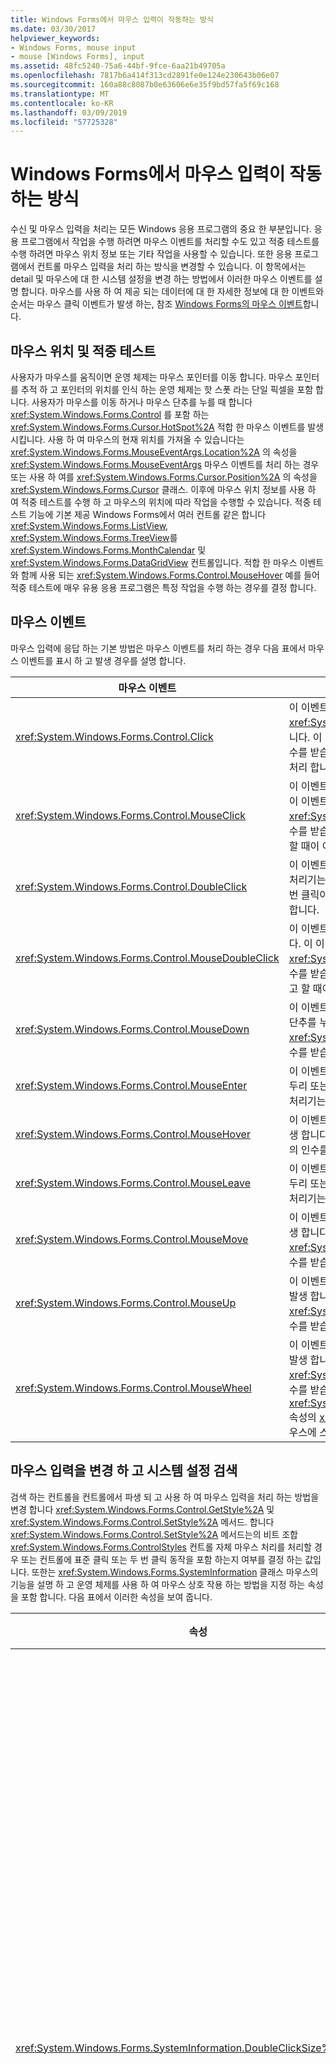 ```yaml
---
title: Windows Forms에서 마우스 입력이 작동하는 방식
ms.date: 03/30/2017
helpviewer_keywords:
- Windows Forms, mouse input
- mouse [Windows Forms], input
ms.assetid: 48fc5240-75a6-44bf-9fce-6aa21b49705a
ms.openlocfilehash: 7817b6a414f313cd2891fe0e124e230643b06e07
ms.sourcegitcommit: 160a88c8087b0e63606e6e35f9bd57fa5f69c168
ms.translationtype: MT
ms.contentlocale: ko-KR
ms.lasthandoff: 03/09/2019
ms.locfileid: "57725328"
---
```

# <a name="how-mouse-input-works-in-windows-forms"></a>Windows Forms에서 마우스 입력이 작동하는 방식
수신 및 마우스 입력을 처리는 모든 Windows 응용 프로그램의 중요 한 부분입니다. 응용 프로그램에서 작업을 수행 하려면 마우스 이벤트를 처리할 수도 있고 적중 테스트를 수행 하려면 마우스 위치 정보 또는 기타 작업을 사용할 수 있습니다. 또한 응용 프로그램에서 컨트롤 마우스 입력을 처리 하는 방식을 변경할 수 있습니다. 이 항목에서는 detail 및 마우스에 대 한 시스템 설정을 변경 하는 방법에서 이러한 마우스 이벤트를 설명 합니다. 마우스를 사용 하 여 제공 되는 데이터에 대 한 자세한 정보에 대 한 이벤트와 순서는 마우스 클릭 이벤트가 발생 하는, 참조 [Windows Forms의 마우스 이벤트](mouse-events-in-windows-forms.md)합니다.  
  
## <a name="mouse-location-and-hit-testing"></a>마우스 위치 및 적중 테스트  
 사용자가 마우스를 움직이면 운영 체제는 마우스 포인터를 이동 합니다. 마우스 포인터를 추적 하 고 포인터의 위치를 인식 하는 운영 체제는 핫 스폿 라는 단일 픽셀을 포함 합니다. 사용자가 마우스를 이동 하거나 마우스 단추를 누를 때 합니다 <xref:System.Windows.Forms.Control> 를 포함 하는 <xref:System.Windows.Forms.Cursor.HotSpot%2A> 적합 한 마우스 이벤트를 발생 시킵니다. 사용 하 여 마우스의 현재 위치를 가져올 수 있습니다는 <xref:System.Windows.Forms.MouseEventArgs.Location%2A> 의 속성을 <xref:System.Windows.Forms.MouseEventArgs> 마우스 이벤트를 처리 하는 경우 또는 사용 하 여를 <xref:System.Windows.Forms.Cursor.Position%2A> 의 속성을 <xref:System.Windows.Forms.Cursor> 클래스. 이후에 마우스 위치 정보를 사용 하 여 적중 테스트를 수행 하 고 마우스의 위치에 따라 작업을 수행할 수 있습니다. 적중 테스트 기능에 기본 제공 Windows Forms에서 여러 컨트롤 같은 합니다 <xref:System.Windows.Forms.ListView>, <xref:System.Windows.Forms.TreeView>를 <xref:System.Windows.Forms.MonthCalendar> 및 <xref:System.Windows.Forms.DataGridView> 컨트롤입니다. 적합 한 마우스 이벤트와 함께 사용 되는 <xref:System.Windows.Forms.Control.MouseHover> 예를 들어 적중 테스트에 매우 유용 응용 프로그램은 특정 작업을 수행 하는 경우를 결정 합니다.  
  
## <a name="mouse-events"></a>마우스 이벤트  
 마우스 입력에 응답 하는 기본 방법은 마우스 이벤트를 처리 하는 경우 다음 표에서 마우스 이벤트를 표시 하 고 발생 경우를 설명 합니다.  
  
|마우스 이벤트|설명|  
|-----------------|-----------------|  
|<xref:System.Windows.Forms.Control.Click>|이 이벤트는 마우스 단추를 놓을 때, 일반적으로 전에 발생 합니다 <xref:System.Windows.Forms.Control.MouseUp> 이벤트입니다. 이 이벤트의 처리기는 <xref:System.EventArgs> 형식의 인수를 받습니다. 클릭 되었을 때를 결정 해야 하는 경우이 이벤트를 처리 합니다.|  
|<xref:System.Windows.Forms.Control.MouseClick>|이 이벤트는 사용자가 마우스로 컨트롤을 클릭할 때 발생 합니다. 이 이벤트의 처리기는 <xref:System.Windows.Forms.MouseEventArgs> 형식의 인수를 받습니다. 클릭 되었을 때 마우스에 대 한 정보를 가져오려고 할 때이 이벤트를 처리 합니다.|  
|<xref:System.Windows.Forms.Control.DoubleClick>|이 이벤트는 컨트롤을 두 번 클릭할 때 발생 합니다. 이 이벤트의 처리기는 <xref:System.EventArgs> 형식의 인수를 받습니다. 두 번 클릭이 발생 하는 경우를 결정 해야 하는 경우이 이벤트를 처리 합니다.|  
|<xref:System.Windows.Forms.Control.MouseDoubleClick>|이 이벤트는 사용자 컨트롤을 마우스로 두 번 클릭할 때 발생 합니다. 이 이벤트의 처리기는 <xref:System.Windows.Forms.MouseEventArgs> 형식의 인수를 받습니다. 두 번 클릭할 때 마우스에 대 한 정보를 가져오려고 할 때이 이벤트를 처리 합니다.|  
|<xref:System.Windows.Forms.Control.MouseDown>|이 이벤트는 마우스 포인터가 컨트롤 위에 있는 사용자가 마우스 단추를 누를 때 발생 합니다. 이 이벤트의 처리기는 <xref:System.Windows.Forms.MouseEventArgs> 형식의 인수를 받습니다.|  
|<xref:System.Windows.Forms.Control.MouseEnter>|이 이벤트는 마우스 포인터가 컨트롤의 형식에 따라 컨트롤의 테두리 또는 클라이언트 영역에 들어갈 때 발생 합니다. 이 이벤트의 처리기는 <xref:System.EventArgs> 형식의 인수를 받습니다.|  
|<xref:System.Windows.Forms.Control.MouseHover>|이 이벤트는 마우스 포인터를 중지 하 고 컨트롤 위에 있을 때 발생 합니다. 이 이벤트의 처리기는 <xref:System.EventArgs> 형식의 인수를 받습니다.|  
|<xref:System.Windows.Forms.Control.MouseLeave>|이 이벤트는 마우스 포인터가 컨트롤의 형식에 따라 컨트롤의 테두리 또는 클라이언트 영역을 벗어날 때 발생 합니다. 이 이벤트의 처리기는 <xref:System.EventArgs> 형식의 인수를 받습니다.|  
|<xref:System.Windows.Forms.Control.MouseMove>|이 이벤트를 컨트롤 위에 있는 동안 마우스 포인터를 움직이면 발생 합니다. 이 이벤트의 처리기는 <xref:System.Windows.Forms.MouseEventArgs> 형식의 인수를 받습니다.|  
|<xref:System.Windows.Forms.Control.MouseUp>|이 이벤트는 마우스 포인터가 컨트롤 위에 마우스 단추를 놓을 때 발생 합니다. 이 이벤트의 처리기는 <xref:System.Windows.Forms.MouseEventArgs> 형식의 인수를 받습니다.|  
|<xref:System.Windows.Forms.Control.MouseWheel>|이 이벤트는 컨트롤에 포커스가 있는 동안 마우스 휠이 회전할 때 발생 합니다. 이 이벤트의 처리기는 <xref:System.Windows.Forms.MouseEventArgs> 형식의 인수를 받습니다. 사용할 수는 <xref:System.Windows.Forms.MouseEventArgs.Delta%2A> 속성의 <xref:System.Windows.Forms.MouseEventArgs> 마우스에 스크롤 하는 정도 확인 하려면.|  
  
## <a name="changing-mouse-input-and-detecting-system-settings"></a>마우스 입력을 변경 하 고 시스템 설정 검색  
 검색 하는 컨트롤을 컨트롤에서 파생 되 고 사용 하 여 마우스 입력을 처리 하는 방법을 변경 합니다 <xref:System.Windows.Forms.Control.GetStyle%2A> 및 <xref:System.Windows.Forms.Control.SetStyle%2A> 메서드. 합니다 <xref:System.Windows.Forms.Control.SetStyle%2A> 메서드는의 비트 조합 <xref:System.Windows.Forms.ControlStyles> 컨트롤 자체 마우스 처리를 처리할 경우 또는 컨트롤에 표준 클릭 또는 두 번 클릭 동작을 포함 하는지 여부를 결정 하는 값입니다. 또한는 <xref:System.Windows.Forms.SystemInformation> 클래스 마우스의 기능을 설명 하 고 운영 체제를 사용 하 여 마우스 상호 작용 하는 방법을 지정 하는 속성을 포함 합니다. 다음 표에서 이러한 속성을 보여 줍니다.  
  
|속성|설명|  
|--------------|-----------------|  
|<xref:System.Windows.Forms.SystemInformation.DoubleClickSize%2A>|크기를 픽셀 단위로 가져옵니다, 그리고는 사용자를 두는 것이 좋습니다에 운영 체제에 대 한 두 번 클릭 해야 영역의 두 번 클릭 합니다.|  
|<xref:System.Windows.Forms.SystemInformation.DoubleClickTime%2A>|첫 번째 클릭 및 두 번 클릭 마우스 동작을 고려해 야 할 운영 체제에 대 한 두 번째 클릭 간에 경과 된 시간 (밀리초)의 최대 수를 가져옵니다.|  
|<xref:System.Windows.Forms.SystemInformation.MouseButtons%2A>|마우스의 단추 수를 가져옵니다.|  
|<xref:System.Windows.Forms.SystemInformation.MouseButtonsSwapped%2A>|마우스 왼쪽 단추와 오른쪽 단추의 기능이 바뀌었는지 여부를 나타내는 값을 가져옵니다.|  
|<xref:System.Windows.Forms.SystemInformation.MouseHoverSize%2A>|마우스 호버 메시지가 생성되기 전에 마우스 포인터가 마우스 호버 시간 동안 머물러야 하는 사각형의 크기를 픽셀 단위로 가져옵니다.|  
|<xref:System.Windows.Forms.SystemInformation.MouseHoverTime%2A>|마우스 호버 메시지가 생성되기 전에 마우스 포인터가 호버 사각형에 머물러야 하는 시간을 밀리초 단위로 가져옵니다.|  
|<xref:System.Windows.Forms.SystemInformation.MousePresent%2A>|마우스가 설치 되어 있는지 여부를 나타내는 값을 가져옵니다.|  
|<xref:System.Windows.Forms.SystemInformation.MouseSpeed%2A>|1 ~ 20 현재 마우스 속도 나타내는 값을 가져옵니다.|  
|<xref:System.Windows.Forms.SystemInformation.MouseWheelPresent%2A>|휠 마우스가 설치되어 있는지 여부를 나타내는 값을 가져옵니다.|  
|<xref:System.Windows.Forms.SystemInformation.MouseWheelScrollDelta%2A>|단일 마우스 휠 회전 증분에 대 한 델타 값을 가져옵니다.|  
|<xref:System.Windows.Forms.SystemInformation.MouseWheelScrollLines%2A>|마우스 휠을 돌릴 때 스크롤되는 줄 수를 가져옵니다.|  
  
## <a name="see-also"></a>참고자료
- [Windows Forms 애플리케이션의 마우스 입력](mouse-input-in-a-windows-forms-application.md)
- [Windows Forms의 마우스 캡처](mouse-capture-in-windows-forms.md)
- [Windows Forms의 마우스 포인터](mouse-pointers-in-windows-forms.md)
